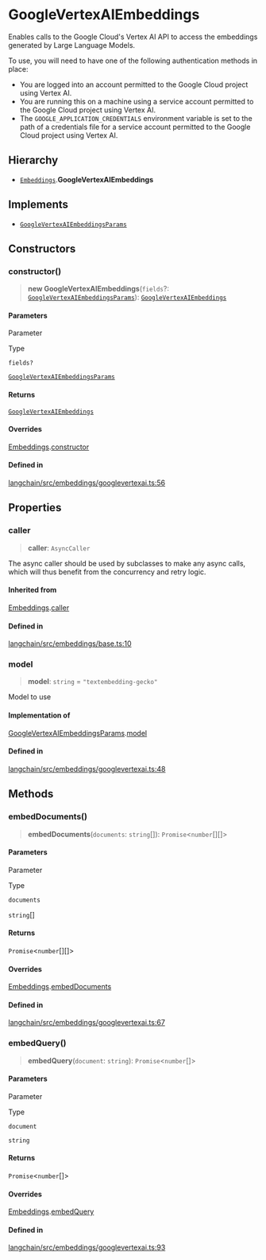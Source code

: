 GoogleVertexAIEmbeddings
========================

Enables calls to the Google Cloud's Vertex AI API to access the embeddings generated by Large Language Models.

To use, you will need to have one of the following authentication methods in place:

*   You are logged into an account permitted to the Google Cloud project using Vertex AI.
*   You are running this on a machine using a service account permitted to the Google Cloud project using Vertex AI.
*   The `GOOGLE_APPLICATION_CREDENTIALS` environment variable is set to the path of a credentials file for a service account permitted to the Google Cloud project using Vertex AI.

Hierarchy[​](#hierarchy "Direct link to Hierarchy")
---------------------------------------------------

*   [`Embeddings`](/docs/api/embeddings_base/classes/Embeddings).**GoogleVertexAIEmbeddings**

Implements[​](#implements "Direct link to Implements")
------------------------------------------------------

*   [`GoogleVertexAIEmbeddingsParams`](/docs/api/embeddings_googlevertexai/interfaces/GoogleVertexAIEmbeddingsParams)

Constructors[​](#constructors "Direct link to Constructors")
------------------------------------------------------------

### constructor()[​](#constructor "Direct link to constructor()")

> **new GoogleVertexAIEmbeddings**(`fields`?: [`GoogleVertexAIEmbeddingsParams`](/docs/api/embeddings_googlevertexai/interfaces/GoogleVertexAIEmbeddingsParams)): [`GoogleVertexAIEmbeddings`](/docs/api/embeddings_googlevertexai/classes/GoogleVertexAIEmbeddings)

#### Parameters[​](#parameters "Direct link to Parameters")

Parameter

Type

`fields?`

[`GoogleVertexAIEmbeddingsParams`](/docs/api/embeddings_googlevertexai/interfaces/GoogleVertexAIEmbeddingsParams)

#### Returns[​](#returns "Direct link to Returns")

[`GoogleVertexAIEmbeddings`](/docs/api/embeddings_googlevertexai/classes/GoogleVertexAIEmbeddings)

#### Overrides[​](#overrides "Direct link to Overrides")

[Embeddings](/docs/api/embeddings_base/classes/Embeddings).[constructor](/docs/api/embeddings_base/classes/Embeddings#constructor)

#### Defined in[​](#defined-in "Direct link to Defined in")

[langchain/src/embeddings/googlevertexai.ts:56](https://github.com/hwchase17/langchainjs/blob/46e1734/langchain/src/embeddings/googlevertexai.ts#L56)

Properties[​](#properties "Direct link to Properties")
------------------------------------------------------

### caller[​](#caller "Direct link to caller")

> **caller**: `AsyncCaller`

The async caller should be used by subclasses to make any async calls, which will thus benefit from the concurrency and retry logic.

#### Inherited from[​](#inherited-from "Direct link to Inherited from")

[Embeddings](/docs/api/embeddings_base/classes/Embeddings).[caller](/docs/api/embeddings_base/classes/Embeddings#caller)

#### Defined in[​](#defined-in-1 "Direct link to Defined in")

[langchain/src/embeddings/base.ts:10](https://github.com/hwchase17/langchainjs/blob/46e1734/langchain/src/embeddings/base.ts#L10)

### model[​](#model "Direct link to model")

> **model**: `string` = `"textembedding-gecko"`

Model to use

#### Implementation of[​](#implementation-of "Direct link to Implementation of")

[GoogleVertexAIEmbeddingsParams](/docs/api/embeddings_googlevertexai/interfaces/GoogleVertexAIEmbeddingsParams).[model](/docs/api/embeddings_googlevertexai/interfaces/GoogleVertexAIEmbeddingsParams#model)

#### Defined in[​](#defined-in-2 "Direct link to Defined in")

[langchain/src/embeddings/googlevertexai.ts:48](https://github.com/hwchase17/langchainjs/blob/46e1734/langchain/src/embeddings/googlevertexai.ts#L48)

Methods[​](#methods "Direct link to Methods")
---------------------------------------------

### embedDocuments()[​](#embeddocuments "Direct link to embedDocuments()")

> **embedDocuments**(`documents`: `string`\[\]): `Promise`<`number`\[\]\[\]\>

#### Parameters[​](#parameters-1 "Direct link to Parameters")

Parameter

Type

`documents`

`string`\[\]

#### Returns[​](#returns-1 "Direct link to Returns")

`Promise`<`number`\[\]\[\]\>

#### Overrides[​](#overrides-1 "Direct link to Overrides")

[Embeddings](/docs/api/embeddings_base/classes/Embeddings).[embedDocuments](/docs/api/embeddings_base/classes/Embeddings#embeddocuments)

#### Defined in[​](#defined-in-3 "Direct link to Defined in")

[langchain/src/embeddings/googlevertexai.ts:67](https://github.com/hwchase17/langchainjs/blob/46e1734/langchain/src/embeddings/googlevertexai.ts#L67)

### embedQuery()[​](#embedquery "Direct link to embedQuery()")

> **embedQuery**(`document`: `string`): `Promise`<`number`\[\]\>

#### Parameters[​](#parameters-2 "Direct link to Parameters")

Parameter

Type

`document`

`string`

#### Returns[​](#returns-2 "Direct link to Returns")

`Promise`<`number`\[\]\>

#### Overrides[​](#overrides-2 "Direct link to Overrides")

[Embeddings](/docs/api/embeddings_base/classes/Embeddings).[embedQuery](/docs/api/embeddings_base/classes/Embeddings#embedquery)

#### Defined in[​](#defined-in-4 "Direct link to Defined in")

[langchain/src/embeddings/googlevertexai.ts:93](https://github.com/hwchase17/langchainjs/blob/46e1734/langchain/src/embeddings/googlevertexai.ts#L93)